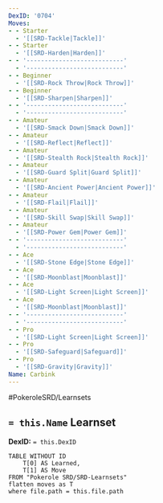 ```yaml
---
DexID: '0704'
Moves:
- - Starter
  - '[[SRD-Tackle|Tackle]]'
- - Starter
  - '[[SRD-Harden|Harden]]'
- - '---------------------------'
  - '---------------------------'
- - Beginner
  - '[[SRD-Rock Throw|Rock Throw]]'
- - Beginner
  - '[[SRD-Sharpen|Sharpen]]'
- - '---------------------------'
  - '---------------------------'
- - Amateur
  - '[[SRD-Smack Down|Smack Down]]'
- - Amateur
  - '[[SRD-Reflect|Reflect]]'
- - Amateur
  - '[[SRD-Stealth Rock|Stealth Rock]]'
- - Amateur
  - '[[SRD-Guard Split|Guard Split]]'
- - Amateur
  - '[[SRD-Ancient Power|Ancient Power]]'
- - Amateur
  - '[[SRD-Flail|Flail]]'
- - Amateur
  - '[[SRD-Skill Swap|Skill Swap]]'
- - Amateur
  - '[[SRD-Power Gem|Power Gem]]'
- - '---------------------------'
  - '---------------------------'
- - Ace
  - '[[SRD-Stone Edge|Stone Edge]]'
- - Ace
  - '[[SRD-Moonblast|Moonblast]]'
- - Ace
  - '[[SRD-Light Screen|Light Screen]]'
- - Ace
  - '[[SRD-Moonblast|Moonblast]]'
- - '---------------------------'
  - '---------------------------'
- - Pro
  - '[[SRD-Light Screen|Light Screen]]'
- - Pro
  - '[[SRD-Safeguard|Safeguard]]'
- - Pro
  - '[[SRD-Gravity|Gravity]]'
Name: Carbink
---
```


#PokeroleSRD/Learnsets

## `= this.Name` Learnset

**DexID:** `= this.DexID`

```dataview
TABLE WITHOUT ID
    T[0] AS Learned,
    T[1] AS Move
FROM "Pokerole SRD/SRD-Learnsets"
flatten moves as T
where file.path = this.file.path
```
